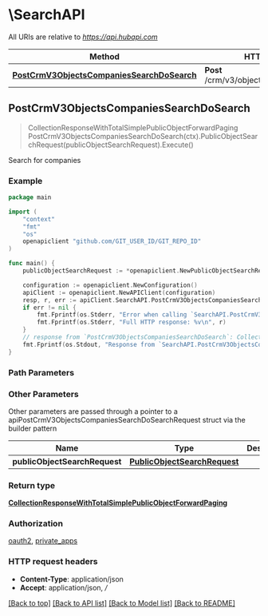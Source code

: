 # \SearchAPI

All URIs are relative to *https://api.hubapi.com*

Method | HTTP request | Description
------------- | ------------- | -------------
[**PostCrmV3ObjectsCompaniesSearchDoSearch**](SearchAPI.md#PostCrmV3ObjectsCompaniesSearchDoSearch) | **Post** /crm/v3/objects/companies/search | Search for companies



## PostCrmV3ObjectsCompaniesSearchDoSearch

> CollectionResponseWithTotalSimplePublicObjectForwardPaging PostCrmV3ObjectsCompaniesSearchDoSearch(ctx).PublicObjectSearchRequest(publicObjectSearchRequest).Execute()

Search for companies



### Example

```go
package main

import (
	"context"
	"fmt"
	"os"
	openapiclient "github.com/GIT_USER_ID/GIT_REPO_ID"
)

func main() {
	publicObjectSearchRequest := *openapiclient.NewPublicObjectSearchRequest() // PublicObjectSearchRequest | 

	configuration := openapiclient.NewConfiguration()
	apiClient := openapiclient.NewAPIClient(configuration)
	resp, r, err := apiClient.SearchAPI.PostCrmV3ObjectsCompaniesSearchDoSearch(context.Background()).PublicObjectSearchRequest(publicObjectSearchRequest).Execute()
	if err != nil {
		fmt.Fprintf(os.Stderr, "Error when calling `SearchAPI.PostCrmV3ObjectsCompaniesSearchDoSearch``: %v\n", err)
		fmt.Fprintf(os.Stderr, "Full HTTP response: %v\n", r)
	}
	// response from `PostCrmV3ObjectsCompaniesSearchDoSearch`: CollectionResponseWithTotalSimplePublicObjectForwardPaging
	fmt.Fprintf(os.Stdout, "Response from `SearchAPI.PostCrmV3ObjectsCompaniesSearchDoSearch`: %v\n", resp)
}
```

### Path Parameters



### Other Parameters

Other parameters are passed through a pointer to a apiPostCrmV3ObjectsCompaniesSearchDoSearchRequest struct via the builder pattern


Name | Type | Description  | Notes
------------- | ------------- | ------------- | -------------
 **publicObjectSearchRequest** | [**PublicObjectSearchRequest**](PublicObjectSearchRequest.md) |  | 

### Return type

[**CollectionResponseWithTotalSimplePublicObjectForwardPaging**](CollectionResponseWithTotalSimplePublicObjectForwardPaging.md)

### Authorization

[oauth2](../README.md#oauth2), [private_apps](../README.md#private_apps)

### HTTP request headers

- **Content-Type**: application/json
- **Accept**: application/json, */*

[[Back to top]](#) [[Back to API list]](../README.md#documentation-for-api-endpoints)
[[Back to Model list]](../README.md#documentation-for-models)
[[Back to README]](../README.md)

